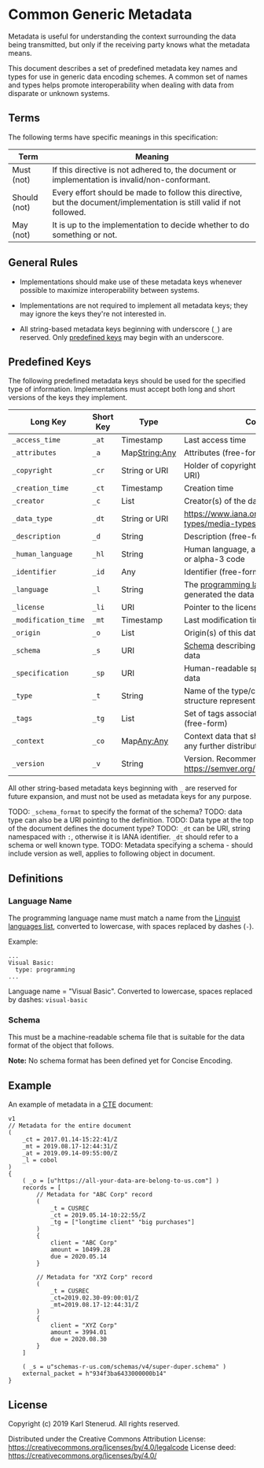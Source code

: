 Common Generic Metadata
=======================

Metadata is useful for understanding the context surrounding the data being transmitted, but only if the receiving party knows what the metadata means.

This document describes a set of predefined metadata key names and types for use in generic data encoding schemes. A common set of names and types helps promote interoperability when dealing with data from disparate or unknown systems.



Terms
-----

The following terms have specific meanings in this specification:

| Term         | Meaning                                                                                                               |
| ------------ | --------------------------------------------------------------------------------------------------------------------- |
| Must (not)   | If this directive is not adhered to, the document or implementation is invalid/non-conformant.                        |
| Should (not) | Every effort should be made to follow this directive, but the document/implementation is still valid if not followed. |
| May (not)    | It is up to the implementation to decide whether to do something or not.                                              |



General Rules
-------------

 * Implementations should make use of these metadata keys whenever possible to maximize interoperability between systems.

 * Implementations are not required to implement all metadata keys; they may ignore the keys they're not interested in.

 * All string-based metadata keys beginning with underscore (`_`) are reserved. Only [predefined keys](#predefined-keys) may begin with an underscore.



Predefined Keys
---------------

The following predefined metadata keys should be used for the specified type of information. Implementations must accept both long and short versions of the keys they implement.

| Long Key                | Short Key | Type                | Contents                                                                |
| ----------------------- | --------- | ------------------- | ----------------------------------------------------------------------- |
| `_access_time`          | `_at`     | Timestamp           | Last access time                                                        |
| `_attributes`           | `_a`      | Map<String:Any>     | Attributes (free-form)                                                  |
| `_copyright`            | `_cr`     | String or URI       | Holder of copyright over data (Name or URI)                             |
| `_creation_time`        | `_ct`     | Timestamp           | Creation time                                                           |
| `_creator`              | `_c`      | List<String or URI> | Creator(s) of the data                                                  |
| `_data_type`            | `_dt`     | String or URI       | https://www.iana.org/assignments/media-types/media-types.xhtml          |
| `_description`          | `_d`      | String              | Description (free-form)                                                 |
| `_human_language`       | `_hl`     | String              | Human language, as an ISO 639 alpha-2 or alpha-3 code                   |
| `_identifier`           | `_id`     | Any                 | Identifier (free-form)                                                  |
| `_language`             | `_l`      | String              | The [programming language](#language-name) that generated the data      |
| `_license`              | `_li`     | URI                 | Pointer to the license for this data                                    |
| `_modification_time`    | `_mt`     | Timestamp           | Last modification time                                                  |
| `_origin`               | `_o`      | List<String or URI> | Origin(s) of this data                                                  |
| `_schema`               | `_s`      | URI                 | [Schema](#schema) describing how to interpret the data                  |
| `_specification`        | `_sp`     | URI                 | Human-readable specification about the data                             |
| `_type`                 | `_t`      | String              | Name of the type/class/struct that this structure represents            |
| `_tags`                 | `_tg`     | List<String>        | Set of tags associated with this data (free-form)                       |
| `_context`              | `_co`     | Map<Any:Any>        | Context data that should be propagated to any further distributed calls |
| `_version`              | `_v`      | String              | Version. Recommended to use https://semver.org/                         |

All other string-based metadata keys beginning with `_` are reserved for future expansion, and must not be used as metadata keys for any purpose.

TODO: `_schema_format` to specify the format of the schema?
TODO: data type can also be a URI pointing to the definition.
TODO: Data type at the top of the document defines the document type?
TODO: `_dt` can be URI, string namespaced with `:`, otherwise it is IANA identifier. `_dt` should refer to a schema or well known type.
TODO: Metadata specifying a schema - should include version as well, applies to following object in document.


Definitions
-----------


### Language Name

The programming language name must match a name from the [Linquist languages list](https://github.com/github/linguist/blob/master/lib/linguist/languages.yml), converted to lowercase, with spaces replaced by dashes (`-`).

Example:

    ...
    Visual Basic:
      type: programming
    ...

Language name = "Visual Basic". Converted to lowercase, spaces replaced by dashes: `visual-basic`


### Schema

This must be a machine-readable schema file that is suitable for the data format of the object that follows.

**Note:** No schema format has been defined yet for Concise Encoding.



Example
-------

An example of metadata in a [CTE](cte-specification.md) document:

    v1
    // Metadata for the entire document
    (
        _ct = 2017.01.14-15:22:41/Z
        _mt = 2019.08.17-12:44:31/Z
        _at = 2019.09.14-09:55:00/Z
        _l = cobol
    )
    {
        ( _o = [u"https://all-your-data-are-belong-to-us.com"] )
        records = [
            // Metadata for "ABC Corp" record
            (
                _t = CUSREC
                _ct = 2019.05.14-10:22:55/Z
                _tg = ["longtime client" "big purchases"]
            )
            {
                client = "ABC Corp"
                amount = 10499.28
                due = 2020.05.14
            }

            // Metadata for "XYZ Corp" record
            (
                _t = CUSREC
                _ct=2019.02.30-09:00:01/Z
                _mt=2019.08.17-12:44:31/Z
            )
            {
                client = "XYZ Corp"
                amount = 3994.01
                due = 2020.08.30
            }
        ]

        ( _s = u"schemas-r-us.com/schemas/v4/super-duper.schema" )
        external_packet = h"934f3ba6433000000b14"
    }



License
-------

Copyright (c) 2019 Karl Stenerud. All rights reserved.

Distributed under the Creative Commons Attribution License: https://creativecommons.org/licenses/by/4.0/legalcode
License deed: https://creativecommons.org/licenses/by/4.0/
